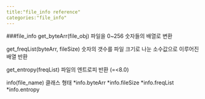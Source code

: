 ```yaml
---
title:"file_info reference"
categories:"file_info"
---
```

###file_info
get_byteArr(file_obj)
파일을 0~256 숫자들의 배열로 변환

get_freqList(byteArr, fileSize)
숫자의 갯수를 파일 크기로 나눈 소수값으로 이루어진 배열 반환

get_entropy(freqList) 
파일의 엔트로피 반환 (=<8.0)

info(file_name)
클래스 형태
*info.byteArr
*info.fileSize
*info.freqList
*info.entropy
